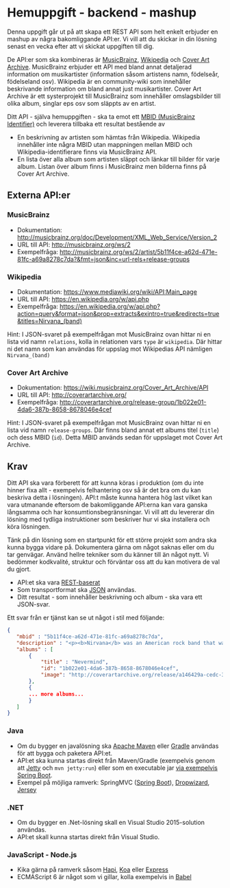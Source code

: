# Hemuppgift - backend - mashup

Denna uppgift går ut på att skapa ett REST API som helt enkelt erbjuder en mashup av några bakomliggande API:er. Vi vill att du skickar in din lösning senast en vecka efter att vi skickat uppgiften till dig. 

De API:er som ska kombineras är [MusicBrainz](http://musicbrainz.org/), [Wikipedia](https://www.wikipedia.org/) och [Cover Art Archive](http://coverartarchive.org/). MusicBrainz erbjuder ett API med bland annat detaljerad information om musikartister (information såsom artistens namn, födelseår, födelseland osv). Wikipedia är en community-wiki som innehåller beskrivande information om bland annat just musikartister. Cover Art Archive är ett systerprojekt till MusicBrainz som innehåller omslagsbilder till olika album, singlar eps osv som släppts av en artist.

Ditt API - själva hemuppgiften - ska ta emot ett [MBID (MusicBrainz Identifier)](https://musicbrainz.org/doc/MusicBrainz_Identifier) och leverera tillbaka ett resultat bestående av
* En beskrivning av artisten som hämtas från Wikipedia. Wikipedia innehåller inte några MBID utan mappningen mellan MBID och Wikipedia-identifierare finns via MusicBrainz API.
* En lista över alla album som artisten släppt och länkar till bilder för varje album. Listan över album finns i MusicBrainz men bilderna finns på Cover Art Archive.

## Externa API:er
### MusicBrainz
* Dokumentation: http://musicbrainz.org/doc/Development/XML_Web_Service/Version_2
* URL till API: http://musicbrainz.org/ws/2
* Exempelfråga: http://musicbrainz.org/ws/2/artist/5b11f4ce-a62d-471e-81fc-a69a8278c7da?&fmt=json&inc=url-rels+release-groups

### Wikipedia
* Dokumentation: https://www.mediawiki.org/wiki/API:Main_page
* URL till API: https://en.wikipedia.org/w/api.php
* Exempelfråga: https://en.wikipedia.org/w/api.php?action=query&format=json&prop=extracts&exintro=true&redirects=true&titles=Nirvana_(band)

Hint: I JSON-svaret på exempelfrågan mot MusicBrainz ovan hittar ni en lista vid namn ```relations```, kolla in relationen vars ```type``` är ```wikipedia```. Där hittar ni det namn som kan användas för uppslag mot Wikipedias API nämligen ```Nirvana_(band)```

### Cover Art Archive
* Dokumentation: https://wiki.musicbrainz.org/Cover_Art_Archive/API
* URL till API: http://coverartarchive.org/
* Exempelfråga: http://coverartarchive.org/release-group/1b022e01-4da6-387b-8658-8678046e4cef

Hint: I JSON-svaret på exempelfrågan mot MusicBrainz ovan hittar ni en lista vid namn ```release-groups```. Där finns bland annat ett albums titel (```title```) och dess MBID (```id```). Detta MBID används sedan för uppslaget mot Cover Art Archive.

## Krav
Ditt API ska vara förberett för att kunna köras i produktion (om du inte hinner fixa allt - exempelvis felhantering osv så är det bra om du kan beskriva detta i lösningen). API:t måste kunna hantera hög last vilket kan vara utmanande eftersom de bakomliggande API:erna kan vara ganska långsamma och har konsumtionsbegränsningar. Vi vill att du levererar din lösning med tydliga instruktioner som beskriver hur vi ska installera och köra lösningen.

Tänk på din lösning som en startpunkt för ett större projekt som andra ska kunna bygga vidare på. Dokumentera gärna om något saknas eller om du tar genvägar. Använd hellre tekniker som du känner till än något nytt. Vi bedömmer kodkvalité, struktur och förväntar oss att du kan motivera de val du gjort.

* API:et ska vara [REST-baserat](http://sv.wikipedia.org/wiki/Representational_State_Transfer)
* Som transportformat ska [JSON](http://sv.wikipedia.org/wiki/JSON) användas.
* Ditt resultat - som innehåller beskrivning och album - ska vara ett JSON-svar.

Ett svar från er tjänst kan se ut något i stil med följande:

```json
{
   "mbid" : "5b11f4ce-a62d-471e-81fc-a69a8278c7da",
   "description" : "<p><b>Nirvana</b> was an American rock band that was formed ... osv osv ... ",
   "albums" : [
       {
           "title" : "Nevermind",
           "id": "1b022e01-4da6-387b-8658-8678046e4cef",
           "image": "http://coverartarchive.org/release/a146429a-cedc-3ab0-9e41-1aaf5f6cdc2d/3012495605.jpg"
       },
       {
       ... more albums...
       }
   ]
}
```


### Java
* Om du bygger en javalösning ska [Apache Maven](http://maven.apache.org/) eller [Gradle](http://gradle.org/) användas för att bygga och paketera API:et.
* API:et ska kunna startas direkt från Maven/Gradle (exempelvis genom att [Jetty](http://www.eclipse.org/jetty/) och ```mvn jetty:run```) eller som en executable jar [via exempelvis Spring Boot](http://projects.spring.io/spring-boot/).
* Exempel på möjliga ramverk: SpringMVC ([Spring Boot](http://projects.spring.io/spring-boot/)), [Dropwizard](https://dropwizard.github.io/dropwizard/), [Jersey](https://jersey.java.net/)

### .NET
* Om du bygger en .Net-lösning skall en Visual Studio 2015-solution användas.
* API:et skall kunna startas direkt från Visual Studio.

### JavaScript - Node.js
* Kika gärna på ramverk såsom [Hapi](http://hapijs.com/), [Koa](http://koajs.com) eller [Express](http://expressjs.com/)
* ECMAScript 6 är något som vi gillar, kolla exempelvis in [Babel](https://babeljs.io/docs/usage/require/)


